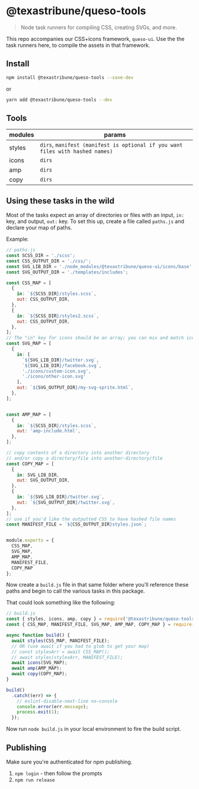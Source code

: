 # @texastribune/queso-tools
> Node task runners for compiling CSS, creating SVGs, and more.

This repo accompanies our CSS+icons framework, `queso-ui`. Use the the task runners here, to compile the assets in that framework.


## Install

```sh
npm install @texastribune/queso-tools --save-dev
```
or

```sh
yarn add @texastribune/queso-tools --dev
```


## Tools
| modules     | params    |
| ----------- | ----------|
| styles      | `dirs`, `manifest (manifest is optional if you want files with hashed names)`|
| icons       | `dirs`    |
| amp         | `dirs`    |
| copy        | `dirs`    |




## Using these tasks in the wild

Most of the tasks expect an array of directories or files with an input, `in:` key, and output, `out:` key.
To set this up, create a file called `paths.js` and declare your map of paths.

Example:

```js
// paths.js
const SCSS_DIR = './scss';
const CSS_OUTPUT_DIR = './css/';
const SVG_LIB_DIR = './node_modules/@texastribune/queso-ui/icons/base';
const SVG_OUTPUT_DIR = './templates/includes';

const CSS_MAP = [
  {
    in: `${SCSS_DIR}/styles.scss`,
    out: CSS_OUTPUT_DIR,
  },
  {
    in: `${SCSS_DIR}/styles2.scss`,
    out: CSS_OUTPUT_DIR,
  },
];
// The "in" key for icons should be an array; you can mix and match icons from @texastribune/queso-ui and some stored locally
const SVG_MAP = [
  {
    in: [
      `${SVG_LIB_DIR}/twitter.svg`,
      `${SVG_LIB_DIR}/facebook.svg`,
      './icons/custom-icon.svg',
      './icons/other-icon.svg'
    ],
    out: `${SVG_OUTPUT_DIR}/my-svg-sprite.html`,
  },
];


const AMP_MAP = [
  {
    in: `${SCSS_DIR}/styles.scss`,
    out: 'amp-include.html',
  },
];

// copy contents of a directory into another directory
// and/or copy a directory/file into another-directory/file
const COPY_MAP = [
  {
    in: SVG_LIB_DIR,
    out: SVG_OUTPUT_DIR,
  },
  {
    in: `${SVG_LIB_DIR}/twitter.svg`,
    out: `${SVG_OUTPUT_DIR}/twitter.svg`,
  },
];
// use if you'd like the outputted CSS to have hashed file names
const MANIFEST_FILE = `${CSS_OUTPUT_DIR}styles.json`;


module.exports = {
  CSS_MAP,
  SVG_MAP,
  AMP_MAP,
  MANIFEST_FILE,
  COPY_MAP
};

```

Now create a `build.js` file in that same folder where you'll reference these paths and begin to call the various tasks in this package.

That could look something like the following:

```js
// build.js
const { styles, icons, amp, copy } = require('@texastribune/queso-tools');
const { CSS_MAP, MANIFEST_FILE, SVG_MAP, AMP_MAP, COPY_MAP } = require('./paths');

async function build() {
  await styles(CSS_MAP, MANIFEST_FILE);
  // OR (use await if you had to glob to get your map)
  // const stylesArr = await CSS_MAP();
  // await styles(stylesArr, MANIFEST_FILE);
  await icons(SVG_MAP);
  await amp(AMP_MAP);
  await copy(COPY_MAP);
}

build()
  .catch((err) => {
    // eslint-disable-next-line no-console
    console.error(err.message);
    process.exit(1);
  });

```
Now run `node build.js` in your local environment to fire the build script.

## Publishing

Make sure you're authenticated for npm publishing.

1. `npm login` - then follow the prompts
2. `npm run release`